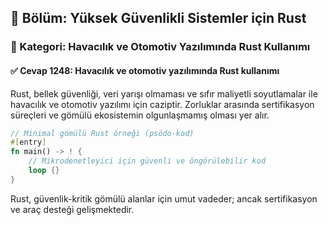## 📘 Bölüm: Yüksek Güvenlikli Sistemler için Rust
### 🔹 Kategori: Havacılık ve Otomotiv Yazılımında Rust Kullanımı
#### ✅ Cevap 1248: Havacılık ve otomotiv yazılımında Rust kullanımı

Rust, bellek güvenliği, veri yarışı olmaması ve sıfır maliyetli soyutlamalar ile havacılık ve otomotiv yazılımı için caziptir. Zorluklar arasında sertifikasyon süreçleri ve gömülü ekosistemin olgunlaşmamış olması yer alır.

```rust
// Minimal gömülü Rust örneği (psödo-kod)
#[entry]
fn main() -> ! {
    // Mikrodenetleyici için güvenli ve öngörülebilir kod
    loop {}
}
```

Rust, güvenlik-kritik gömülü alanlar için umut vadeder; ancak sertifikasyon ve araç desteği gelişmektedir.
